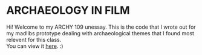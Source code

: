 # ARCHAEOLOGY IN FILM
Hi! Welcome to my ARCHY 109 unessay. This is the code that I wrote out for my madlibs prototype dealing with archaeological themes that I found most relevent for this class. <br>
You can view it <a href = "https://jadedsouza.shinyapps.io/archy109/">here</a>. :)